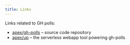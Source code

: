 ```yaml
---
title: Links
---
```


Links related to GH polls:

- [apex/gh-polls](https://github.com/apex/gh-polls) – source code repository
- [apex/up](https://github.com/apex/up) – the serverless webapp tool powering gh-polls

